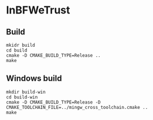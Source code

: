 # InBFWeTrust

## Build
```
mkidr build
cd build
cmake -D CMAKE_BUILD_TYPE=Release ..
make
```
## Windows build

```
mkdir build-win
cd build-win
cmake -D CMAKE_BUILD_TYPE=Release -D CMAKE_TOOLCHAIN_FILE=../mingw_cross_toolchain.cmake ..
make
```
